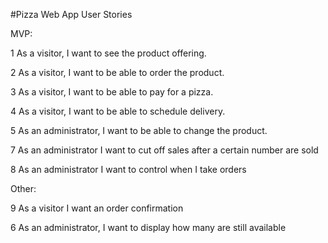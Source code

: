 #Pizza Web App User Stories

MVP:

1 As a visitor, I want to see the product offering.

2 As a visitor, I want to be able to order the product.

3 As a visitor, I want to be able to pay for a pizza.

4 As a visitor, I want to be able to schedule delivery.

5 As an administrator, I want to be able to change the product.

7 As an administrator I want to cut off sales after a certain number are sold

8 As an administrator I want to control when I take orders


Other:

9 As a visitor I want an order confirmation

6 As an administrator, I want to display how many are still available

